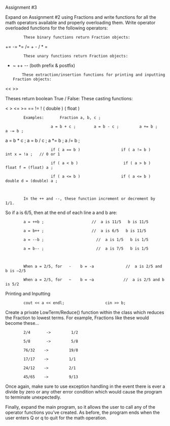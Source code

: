 Assignment #3

Expand on Assignment #2 using Fractions and write functions for all the math operators available and properly overloading them. Write operator overloaded functions for the following operators:



            These binary functions return Fraction objects:

+=  -=  *=   /=     +   -   /   *   =



            These unary functions return Fraction objects:

-   ~    ++ -- (both prefix & postfix)



            These extraction/insertion functions for printing and inputting Fraction objects:

<<    >>



Theses return boolean True / False:               These casting functions:

<  >  <=   >=  ==   !=   !                                     ( double )   ( float )



            Examples:       Fraction a, b, c ;

                        a = b + c ;        a = b - c ;         a += b ;            a -= b ;

a = b * c ;        a = b / c ;         a *= b ;            a /= b ;



                        if ( a == b )                  if ( a != b )                  int x = !a ;   // 0 or 1

                        if ( a < b )                    if ( a > b )                    float f = (float) a ;

                        if ( a <= b )                  if ( a <= b )                  double d = (double) a ;



            In the ++ and --, these function increment or decrement by 1/1.

So if a is 6/5, then at the end of each line a and b are:



            a = ++b ;                     //  a is 11/5   b is 11/5

            a = b++ ;                     //  a is 6/5   b is 11/5

            a = --b ;                       //  a is 1/5   b is 1/5

            a = b-- ;                       //  a is 7/5   b is 1/5



            When a = 2/5, for   -    b = -a              //  a is 2/5 and b is –2/5

            When a = 2/5, for   ~    b = ~a             //  a is 2/5 and b is 5/2



Printing and Inputting

            cout << a << endl;                  cin >> b;



Create a private LowTerm/Reduce() function within the class which reduces the Fraction to lowest terms.  For example, Fractions like these would become these…

            2/4       ->         1/2

            5/8       ->         5/8

            76/32    ->         19/8

            17/17    ->         1/1

            24/12    ->         2/1

            45/65    ->         9/13     



Once again, make sure to use exception handling in the event there is ever a divide by zero or any other error condition which would cause the program to terminate unexpectedly.



Finally, expand the main program, so it allows the user to call any of the operator functions you’ve created. As before, the program ends when the user enters Q or q to quit for the math operation.
